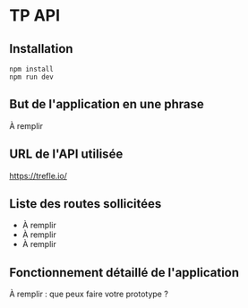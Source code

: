 # TP API

## Installation

```
npm install
npm run dev
```

## But de l'application en une phrase

À remplir

## URL de l'API utilisée

https://trefle.io/

## Liste des routes sollicitées

- À remplir
- À remplir
- À remplir

## Fonctionnement détaillé de l'application

À remplir : que peux faire votre prototype ?
